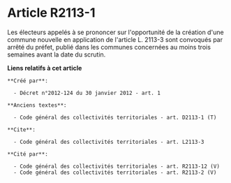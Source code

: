 # Article R2113-1

Les électeurs appelés à se prononcer sur l'opportunité de la création d'une commune nouvelle en application de l'article L.
2113-3 sont convoqués par arrêté du préfet, publié dans les communes concernées au moins trois semaines avant la date du
scrutin.

**Liens relatifs à cet article**

	**Créé par**:

	  - Décret n°2012-124 du 30 janvier 2012 - art. 1

	**Anciens textes**:

	  - Code général des collectivités territoriales - art. D2113-1 (T)

	**Cite**:

	  - Code général des collectivités territoriales - art. L2113-3

	**Cité par**:

	  - Code général des collectivités territoriales - art. R2113-12 (V)
	  - Code général des collectivités territoriales - art. R2113-2 (V)
